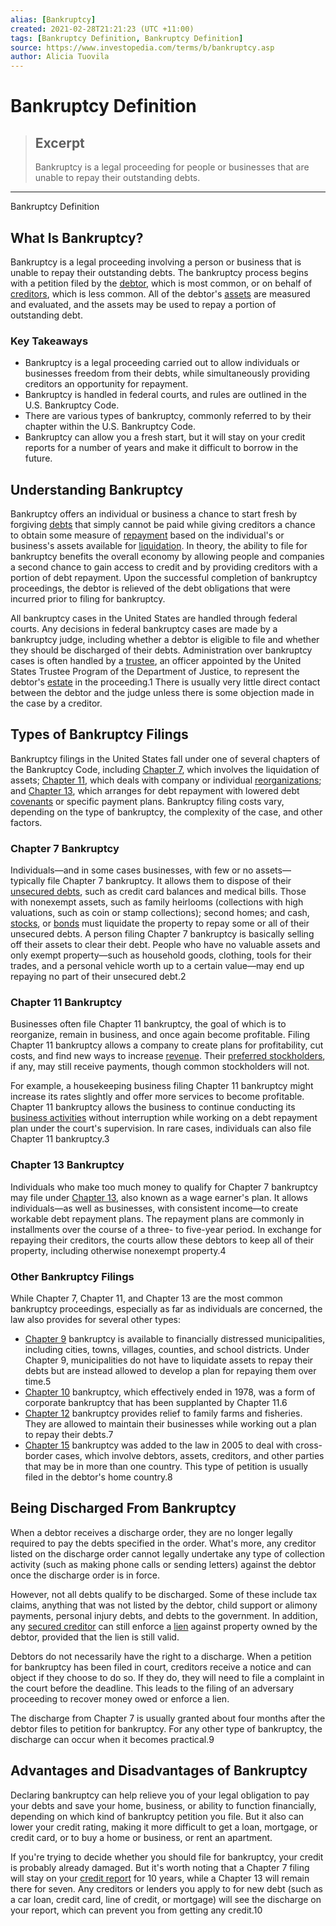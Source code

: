 ```yaml
---
alias: [Bankruptcy]
created: 2021-02-28T21:21:23 (UTC +11:00)
tags: [Bankruptcy Definition, Bankruptcy Definition]
source: https://www.investopedia.com/terms/b/bankruptcy.asp
author: Alicia Tuovila
---
```


# Bankruptcy Definition

> ## Excerpt
> Bankruptcy is a legal proceeding for people or businesses that are unable to repay their outstanding debts.

---

Bankruptcy Definition
## What Is Bankruptcy?

Bankruptcy is a legal proceeding involving a person or business that is unable to repay their outstanding debts. The bankruptcy process begins with a petition filed by the [debtor](https://www.investopedia.com/terms/d/debtor.asp), which is most common, or on behalf of [creditors](https://www.investopedia.com/terms/c/creditor.asp), which is less common. All of the debtor's [assets](https://www.investopedia.com/terms/a/asset.asp) are measured and evaluated, and the assets may be used to repay a portion of outstanding debt.

### Key Takeaways

-   Bankruptcy is a legal proceeding carried out to allow individuals or businesses freedom from their debts, while simultaneously providing creditors an opportunity for repayment.
-   Bankruptcy is handled in federal courts, and rules are outlined in the U.S. Bankruptcy Code.
-   There are various types of bankruptcy, commonly referred to by their chapter within the U.S. Bankruptcy Code.
-   Bankruptcy can allow you a fresh start, but it will stay on your credit reports for a number of years and make it difficult to borrow in the future.

## Understanding Bankruptcy

Bankruptcy offers an individual or business a chance to start fresh by forgiving [debts](https://www.investopedia.com/terms/d/debt.asp) that simply cannot be paid while giving creditors a chance to obtain some measure of [repayment](https://www.investopedia.com/terms/r/repayment.asp) based on the individual's or business's assets available for [liquidation](https://www.investopedia.com/terms/l/liquidation.asp). In theory, the ability to file for bankruptcy benefits the overall economy by allowing people and companies a second chance to gain access to credit and by providing creditors with a portion of debt repayment. Upon the successful completion of bankruptcy proceedings, the debtor is relieved of the debt obligations that were incurred prior to filing for bankruptcy.

All bankruptcy cases in the United States are handled through federal courts. Any decisions in federal bankruptcy cases are made by a bankruptcy judge, including whether a debtor is eligible to file and whether they should be discharged of their debts. Administration over bankruptcy cases is often handled by a [trustee](https://www.investopedia.com/terms/b/bankruptcy-trustee.asp), an officer appointed by the United States Trustee Program of the Department of Justice, to represent the debtor's [estate](https://www.investopedia.com/terms/e/estate.asp) in the proceeding.1 There is usually very little direct contact between the debtor and the judge unless there is some objection made in the case by a creditor.

## Types of Bankruptcy Filings

Bankruptcy filings in the United States fall under one of several chapters of the Bankruptcy Code, including [Chapter 7](https://www.investopedia.com/terms/c/chapter7.asp), which involves the liquidation of assets; [Chapter 11](https://www.investopedia.com/terms/c/chapter11.asp), which deals with company or individual [reorganizations](https://www.investopedia.com/terms/r/reorganization.asp); and [Chapter 13](https://www.investopedia.com/terms/c/chapter13.asp), which arranges for debt repayment with lowered debt [covenants](https://www.investopedia.com/terms/c/covenant.asp) or specific payment plans. Bankruptcy filing costs vary, depending on the type of bankruptcy, the complexity of the case, and other factors.

### Chapter 7 Bankruptcy

Individuals—and in some cases businesses, with few or no assets—typically file Chapter 7 bankruptcy. It allows them to dispose of their [unsecured debts](https://www.investopedia.com/terms/u/unsecureddebt.asp), such as credit card balances and medical bills. Those with nonexempt assets, such as family heirlooms (collections with high valuations, such as coin or stamp collections); second homes; and cash, [stocks](https://www.investopedia.com/terms/s/stock.asp), or [bonds](https://www.investopedia.com/terms/b/bond.asp) must liquidate the property to repay some or all of their unsecured debts. A person filing Chapter 7 bankruptcy is basically selling off their assets to clear their debt. People who have no valuable assets and only exempt property—such as household goods, clothing, tools for their trades, and a personal vehicle worth up to a certain value—may end up repaying no part of their unsecured debt.2

### Chapter 11 Bankruptcy

Businesses often file Chapter 11 bankruptcy, the goal of which is to reorganize, remain in business, and once again become profitable. Filing Chapter 11 bankruptcy allows a company to create plans for profitability, cut costs, and find new ways to increase [revenue](https://www.investopedia.com/terms/r/revenue.asp). Their [preferred stockholders](https://www.investopedia.com/articles/fundamental-analysis/11/valuation-prefered-stock.asp), if any, may still receive payments, though common stockholders will not.

For example, a housekeeping business filing Chapter 11 bankruptcy might increase its rates slightly and offer more services to become profitable. Chapter 11 bankruptcy allows the business to continue conducting its [business activities](https://www.investopedia.com/terms/b/business-activities.asp) without interruption while working on a debt repayment plan under the court's supervision. In rare cases, individuals can also file Chapter 11 bankruptcy.3

### Chapter 13 Bankruptcy

Individuals who make too much money to qualify for Chapter 7 bankruptcy may file under [Chapter 13](https://www.investopedia.com/ask/answers/061815/what-are-differences-between-chapter-11-and-chapter-13-bankruptcy.asp), also known as a wage earner's plan. It allows individuals—as well as businesses, with consistent income—to create workable debt repayment plans. The repayment plans are commonly in installments over the course of a three- to five-year period. In exchange for repaying their creditors, the courts allow these debtors to keep all of their property, including otherwise nonexempt property.4

### Other Bankruptcy Filings

While Chapter 7, Chapter 11, and Chapter 13 are the most common bankruptcy proceedings, especially as far as individuals are concerned, the law also provides for several other types:

-   [Chapter 9](https://www.investopedia.com/terms/c/chapter9.asp) bankruptcy is available to financially distressed municipalities, including cities, towns, villages, counties, and school districts. Under Chapter 9, municipalities do not have to liquidate assets to repay their debts but are instead allowed to develop a plan for repaying them over time.5
-   [Chapter 10](https://www.investopedia.com/terms/c/chapter10.asp) bankruptcy, which effectively ended in 1978, was a form of corporate bankruptcy that has been supplanted by Chapter 11.6
-   [Chapter 12](https://www.investopedia.com/terms/c/chapter12.asp) bankruptcy provides relief to family farms and fisheries. They are allowed to maintain their businesses while working out a plan to repay their debts.7
-   [Chapter 15](https://www.investopedia.com/terms/c/chapter-15.asp) bankruptcy was added to the law in 2005 to deal with cross-border cases, which involve debtors, assets, creditors, and other parties that may be in more than one country. This type of petition is usually filed in the debtor's home country.8

## Being Discharged From Bankruptcy

When a debtor receives a discharge order, they are no longer legally required to pay the debts specified in the order. What's more, any creditor listed on the discharge order cannot legally undertake any type of collection activity (such as making phone calls or sending letters) against the debtor once the discharge order is in force.

However, not all debts qualify to be discharged. Some of these include tax claims, anything that was not listed by the debtor, child support or alimony payments, personal injury debts, and debts to the government. In addition, any [secured creditor](https://www.investopedia.com/terms/s/secured-creditor.asp) can still enforce a [lien](https://www.investopedia.com/terms/l/lien.asp) against property owned by the debtor, provided that the lien is still valid.

Debtors do not necessarily have the right to a discharge. When a petition for bankruptcy has been filed in court, creditors receive a notice and can object if they choose to do so. If they do, they will need to file a complaint in the court before the deadline. This leads to the filing of an adversary proceeding to recover money owed or enforce a lien.

The discharge from Chapter 7 is usually granted about four months after the debtor files to petition for bankruptcy. For any other type of bankruptcy, the discharge can occur when it becomes practical.9

## Advantages and Disadvantages of Bankruptcy

Declaring bankruptcy can help relieve you of your legal obligation to pay your debts and save your home, business, or ability to function financially, depending on which kind of bankruptcy petition you file. But it also can lower your credit rating, making it more difficult to get a loan, mortgage, or credit card, or to buy a home or business, or rent an apartment.

If you're trying to decide whether you should file for bankruptcy, your credit is probably already damaged. But it's worth noting that a Chapter 7 filing will stay on your [credit report](https://www.investopedia.com/terms/c/creditreport.asp) for 10 years, while a Chapter 13 will remain there for seven. Any creditors or lenders you apply to for new debt (such as a car loan, credit card, line of credit, or mortgage) will see the discharge on your report, which can prevent you from getting any credit.10
